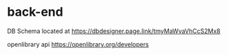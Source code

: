 # back-end

DB Schema located at https://dbdesigner.page.link/tmyMaWvaVhCcS2Mx8

openlibrary api https://openlibrary.org/developers
